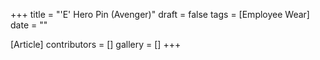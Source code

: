 +++
title = "'E' Hero Pin (Avenger)"
draft = false
tags = [Employee Wear]
date = ""

[Article]
contributors = []
gallery = []
+++